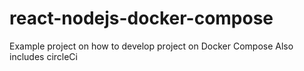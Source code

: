 # react-nodejs-docker-compose
Example project on how to develop project on Docker Compose
Also includes circleCi
